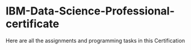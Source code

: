 # IBM-Data-Science-Professional-certificate
Here are all the assignments and programming tasks in this Certification
